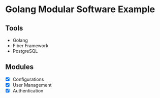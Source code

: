 # Golang Modular Software Example


## Tools
- Golang
- Fiber Framework
- PostgreSQL


## Modules
- [x] Configurations
- [x] User Management
- [x] Authentication
